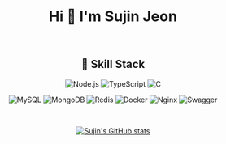 <!--
**mack-10/mack-10** is a ✨ _special_ ✨ repository because its `README.md` (this file) appears on your GitHub profile.

Here are some ideas to get you started:
-->

<h1 align="center">Hi 👋  I'm Sujin Jeon</h1>

<br/>

<!-- Skill Stack -->
<h2 align="center">🔧 Skill Stack</h3>
  
<div class="language" align="center">
  
  ![Node.js](https://img.shields.io/badge/Node.js-339933?style=flat&logo=Node.js&logoColor=white)
  ![TypeScript](https://img.shields.io/badge/TypeScript-3178C6?style=flat&logo=TypeScript&logoColor=white)
  ![C](https://img.shields.io/badge/C-A8B9CC?style=flat&logo=C&logoColor=white)

</div>
  
<div class="database skill" align="center">
  
  ![MySQL](https://img.shields.io/badge/MySQL-4479A1?stype=flat&logo=MySQL&logoColor=white)
  ![MongoDB](https://img.shields.io/badge/MongoDB-47A248?style=flat&logo=MongoDB&logoColor=white)
  ![Redis](https://img.shields.io/badge/Redis-C382D?style=flat&logo=Redis&logoColor=white)
  ![Docker](https://img.shields.io/badge/Docker-2496ED?style=flat&logo=Docker&logoColor=white)
  ![Nginx](https://img.shields.io/badge/Nginx-009639?style=flat&logo=Nginx&logoColor=white)
  ![Swagger](https://img.shields.io/badge/Swagger-85EA2D?style=flat&logo=swagger&logoColor=white)
  
</div>

<br/>

<!-- BADGE -->
<div align="center">
  
[![Sujin's GitHub stats](https://github-readme-stats.vercel.app/api?username=mackerel-10)](https://github.com/mackerel-10/github-readme-stats)

</div>
